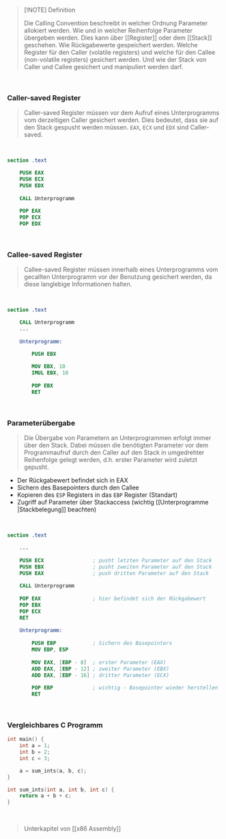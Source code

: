 >[!NOTE] Definition
>
>Die Calling Convention beschreibt in welcher Ordnung Parameter allokiert werden. 
>Wie und in welcher Reihenfolge Parameter übergeben werden. Dies kann über [[Register]] oder dem [[Stack]] geschehen.
>Wie Rückgabewerte gespeichert werden. 
>Welche Register für den Caller (volatile registers) und welche für den Callee (non-volatile registers) gesichert werden.
>Und wie der Stack von Caller und Callee gesichert und manipuliert werden darf.

<br>

### Caller-saved Register

>Caller-saved Register müssen vor dem Aufruf eines Unterprogramms vom derzeitigen Caller gesichert werden. Dies bedeutet, dass sie auf den Stack gespusht werden müssen.
>`EAX`, `ECX` und `EDX` sind Caller-saved.

<br >

```nasm
section .text

	PUSH EAX
	PUSH ECX
	PUSH EDX
	
	CALL Unterprogramm
	
	POP EAX
	POP ECX
	POP EDX
```

<br>

### Callee-saved Register

>Callee-saved Register müssen innerhalb eines Unterprogramms vom gecallten Unterprogramm vor der Benutzung gesichert werden, da diese langlebige Informationen halten.

<br>

```nasm
section .text

	CALL Unterprogramm
	...
	
	Unterprogramm:

		PUSH EBX
		
		MOV EBX, 10
		IMUL EBX, 10
		
		POP EBX
		RET
```

<br>

### Parameterübergabe

>Die Übergabe von Parametern an Unterprogrammen erfolgt immer über den Stack. Dabei müssen die benötigten Parameter vor dem Programmaufruf durch den Caller auf den Stack in umgedrehter Reihenfolge gelegt werden, d.h. erster Parameter wird zuletzt gepusht.

- Der Rückgabewert befindet sich in EAX
- Sichern des Basepointers durch den Callee
- Kopieren des `ESP` Registers in das `EBP` Register (Standart)
- Zugriff auf Parameter über Stackaccess (wichtig [[Unterprogramme |Stackbelegung]] beachten)

<br>

```nasm
section .text

	...
	
	PUSH ECX                ; pusht letzten Parameter auf den Stack
	PUSH EBX                ; pusht zweiten Parameter auf den Stack
	PUSH EAX                ; push dritten Parameter auf den Stack
	
	CALL Unterprogramm
	
	POP EAX                 ; hier befindet sich der Rückgabewert
	POP EBX
	POP ECX
	RET
	
	Unterprogramm:
	
		PUSH EBP            ; Sichern des Basepointers
		MOV EBP, ESP
		
		MOV EAX, [EBP - 8]  ; erster Parameter (EAX)
		ADD EAX, [EBP - 12] ; zweiter Parameter (EBX)
		ADD EAX, [EBP - 16] ; dritter Parameter (ECX)
		
		POP EBP             ; wichtig - Basepointer wieder herstellen
		RET
```

<br>

### Vergleichbares C Programm

```c
int main() {
	int a = 1;
	int b = 2;
	int c = 3;

	a = sum_ints(a, b, c);
}

int sum_ints(int a, int b, int c) {
	return a + b + c;
}
```

<br>

>Unterkapitel von [[x86 Assembly]]
